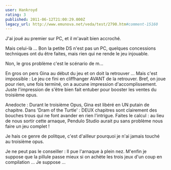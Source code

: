 ```yaml
---
user: Hankroyd
rating: 3
published: 2011-06-12T21:00:29.000Z
legacy_url: http://www.emunova.net/veda/test/2790.htm#comment-15160
---
```

J'ai joué au premier sur PC, et il m'avait bien accroché.

Mais celui-là ... Bon la petite DS n'est pas un PC, quelques concessions techniques ont du être faites, mais rien qui ne rende le jeu injouable.

Non, le gros problème c'est le scénario de m...

En gros on pers Gina au début du jeu et on doit la retrouver ... Mais c'est impossible : Le jeu ce fini en cliffhanger AVANT de la retrouver.
Bref, on joue pour rien, une fois terminé, on a aucune impression d'accomplissement. Juste l'impression de s'être bien fait entuber pour booster les ventes du troisième opus.

Anedocte : Durant le troisième Opus, Gina est libéré en UN putain de chapitre. Dans 'Dram of the Turtle' : DEUX chapitres sont clairement des bouches trous qui ne font avander en rien l'intrigue.
Faites le calcul : au lieu de nous sortir cette arnaque, Pendulo Studio aurait pu sans problème nous faire un jeu complet !

Je hais ce genre de politque, c'est d'ailleur pourquoi je n'ai jamais touché au troisième opus.

Je ne peut pas le conseiller : Il pue l'arnaque à plein nez. M'enfin je suppose que la pillule passe mieux si on achète les trois jeux d'un coup en compilation ... Je suppose ...